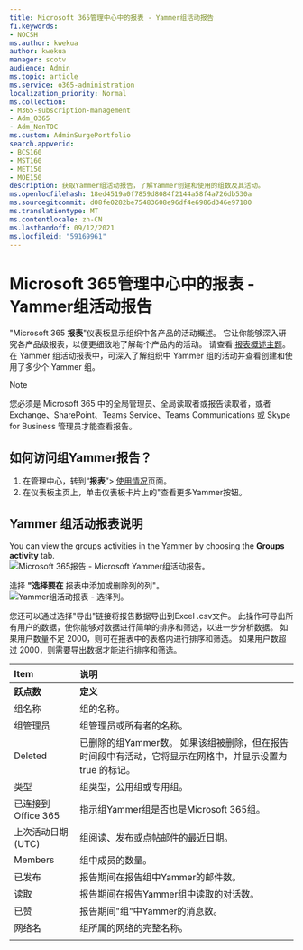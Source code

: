 ```yaml
---
title: Microsoft 365管理中心中的报表 - Yammer组活动报告
f1.keywords:
- NOCSH
ms.author: kwekua
author: kwekua
manager: scotv
audience: Admin
ms.topic: article
ms.service: o365-administration
localization_priority: Normal
ms.collection:
- M365-subscription-management
- Adm_O365
- Adm_NonTOC
ms.custom: AdminSurgePortfolio
search.appverid:
- BCS160
- MST160
- MET150
- MOE150
description: 获取Yammer组活动报告，了解Yammer创建和使用的组数及其活动。
ms.openlocfilehash: 18ed4519a0f7859d8084f2144a58f4a726db530a
ms.sourcegitcommit: d08fe0282be75483608e96df4e6986d346e97180
ms.translationtype: MT
ms.contentlocale: zh-CN
ms.lasthandoff: 09/12/2021
ms.locfileid: "59169961"
---
```

# <a name="microsoft-365-reports-in-the-admin-center---yammer-groups-activity-report"></a>Microsoft 365管理中心中的报表 - Yammer组活动报告

"Microsoft 365 **报表**"仪表板显示组织中各产品的活动概述。 它让你能够深入研究各产品级报表，以便更细致地了解每个产品内的活动。 请查看 [报表概述主题](activity-reports.md)。 在 Yammer 组活动报表中，可深入了解组织中 Yammer 组的活动并查看创建和使用了多少个 Yammer 组。
  
> [!NOTE]
> 您必须是 Microsoft 365 中的全局管理员、全局读取者或报告读取者，或者 Exchange、SharePoint、Teams Service、Teams Communications 或 Skype for Business 管理员才能查看报告。  
 
## <a name="how-do-i-get-to-the-yammer-groups-activity-report"></a>如何访问组Yammer报告？

1. 在管理中心，转到“**报表**”\> <a href="https://go.microsoft.com/fwlink/p/?linkid=2074756" target="_blank">使用情况</a>页面。 
2. 在仪表板主页上，单击仪表板卡片上的"查看更多Yammer按钮。

  
## <a name="interpret-the-yammer-groups-activity-report"></a>Yammer 组活动报表说明

You can view the groups activities in the Yammer by choosing the **Groups activity** tab.<br/>![Microsoft 365报告 - Microsoft Yammer组活动报告。](../../media/3afdafe5-9269-402e-8264-c7695ceb227d.png)

选择 **"选择要在** 报表中添加或删除列的列"。  <br/> ![Yammer组活动报表 - 选择列。](../../media/54744932-34fe-48c3-9779-1d10c3f05be1.png)

您还可以通过选择"导出"链接将报告数据导出到Excel .csv文件。  此操作可导出所有用户的数据，使你能够对数据进行简单的排序和筛选，以进一步分析数据。 如果用户数量不足 2000，则可在报表中的表格内进行排序和筛选。 如果用户数超过 2000，则需要导出数据才能进行排序和筛选。 
  
|Item|说明|
|:-----|:-----|
|**跃点数**|**定义**|
|组名称  <br/> |组的名称。 <br/> |
|组管理员  <br/> |组管理员或所有者的名称。  <br/> |
|Deleted  <br/> |已删除的组Yammer数。 如果该组被删除，但在报告时间段中有活动，它将显示在网格中，并显示设置为 true 的标记。  <br/> |
|类型  <br/> |组类型，公用组或专用组。 <br/> |
|已连接到Office 365  <br/> |指示组Yammer组是否也是Microsoft 365组。 <br/> |
|上次活动日期 (UTC)   <br/> | 组阅读、发布或点帖邮件的最近日期。  <br/> |
|Members  <br/> | 组中成员的数量。  <br/> |
|已发布  <br/> |报告期间在报告组中Yammer的邮件数。 <br/>|
|读取  <br/> |报告期间在报告Yammer组中读取的对话数。  <br/> |
|已赞  <br/> |报告期间"组"中Yammer的消息数。 <br/>|
|网络名  <br/> |组所属的网络的完整名称。 |
|||